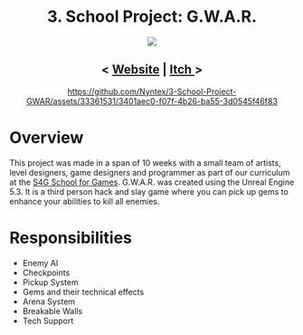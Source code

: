 <div align="center"> <h1>3. School Project: G.W.A.R.</h1>

<a href="https://gwar.school4games.net/"><img src="https://github.com/Nyntex/3-School-Project-GWAR/assets/33361531/7777a40a-91fe-44fc-952a-a1f2d16e11b7" /></a>


<h2>< <a href="https://gwar.school4games.net/">Website</a> | <a href="https://s4g.itch.io/gwar"> Itch </a> > </h2>
  
https://github.com/Nyntex/3-School-Project-GWAR/assets/33361531/3401aec0-f07f-4b26-ba55-3d0545f46f83

</div>

# Overview

This project was made in a span of 10 weeks with a small team of artists, level designers, game designers and programmer as part of our curriculum at the <a href="https://www.school4games.net/">S4G School for Games</a>.
G.W.A.R. was created using the Unreal Engine 5.3. It is a third person hack and slay game where you can pick up gems to enhance your abilities to kill all enemies.

# Responsibilities

- Enemy AI
- Checkpoints
- Pickup System
- Gems and their technical effects
- Arena System
- Breakable Walls
- Tech Support
